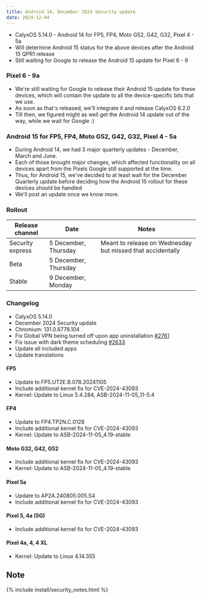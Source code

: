 ```yaml
---
title: Android 14, December 2024 Security update
date: 2024-12-04
---
```


* CalyxOS 5.14.0 - Android 14 for FP5, FP4, Moto G52, G42, G32, Pixel 4 - 5a
* Will determine Android 15 status for the above devices after the Android 15 QPR1 release
* Still waiting for Google to release the Android 15 update for Pixel 6 - 9

### Pixel 6 - 9a
* We're still waiting for Google to release their Android 15 update for these devices, which will contain the update to all the device-specific bits that we use.
* As soon as that's released, we'll integrate it and release CalyxOS 6.2.0
* Till then, we figured might as well get the Android 14 update out of the way, while we wait for Google :)

### Android 15 for FP5, FP4, Moto G52, G42, G32, Pixel 4 - 5a
* During Android 14, we had 3 major quarterly updates - December, March and June.
* Each of those brought major changes, which affected functionality on all devices apart from the Pixels Google still supported at the time.
* Thus, for Android 15, we've decided to at least wait for the December Quarterly update before deciding how the Android 15 rollout for these devices should be handled
* We'll post an update once we know more.

### Rollout

| Release channel  | Date   | Notes |
| ---------------- | ------ | ------ |
| Security express | 5 December, Thursday | Meant to release on Wednesday but missed that accidentally |
| Beta | 5 December, Thursday |  |
| Stable | 9 December, Monday | |

### Changelog
* CalyxOS 5.14.0
* December 2024 Security update
* Chromium: 131.0.6778.104
* Fix Global VPN being turned off upon app uninstallation [#2761](https://gitlab.com/CalyxOS/calyxos/-/issues/2761)
* Fix issue with dark theme scheduling [#2633](https://gitlab.com/CalyxOS/calyxos/-/issues/2633)
* Update all included apps
* Update translations

#### FP5
* Update to FP5.UT2E.B.078.20241105
* Include additional kernel fix for CVE-2024-43093
* Kernel: Update to Linux 5.4.284, ASB-2024-11-05_11-5.4

#### FP4
* Update to FP4.TP2N.C.0128
* Include additional kernel fix for CVE-2024-43093
* Kernel: Update to ASB-2024-11-05_4.19-stable

#### Moto G32, G42, G52
* Include additional kernel fix for CVE-2024-43093
* Kernel: Update to ASB-2024-11-05_4.19-stable

#### Pixel 5a
* Update to AP2A.240805.005.S4
* Include additional kernel fix for CVE-2024-43093

#### Pixel 5, 4a (5G)
* Include additional kernel fix for CVE-2024-43093

#### Pixel 4a, 4, 4 XL
* Kernel: Update to Linux 4.14.355

## Note

{% include install/security_notes.html %}
